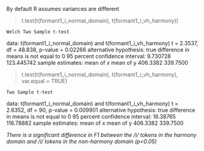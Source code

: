 By default R assumes variances are different

> t.test(t(formant1_i_normal_domain), t(formant1_i_vh_harmony))

    Welch Two Sample t-test

data:  t(formant1_i_normal_domain) and t(formant1_i_vh_harmony)
t = 2.3537, df = 48.838, p-value = 0.02266
alternative hypothesis: true difference in means is not equal to 0
95 percent confidence interval:
   9.730728 123.445742
sample estimates:
mean of x mean of y
406.3382  339.7500



> t.test(t(formant1_i_normal_domain), t(formant1_i_vh_harmony), var.equal = TRUE)

    Two Sample t-test

data:  t(formant1_i_normal_domain) and t(formant1_i_vh_harmony)
t = 2.6352, df = 90, p-value = 0.009901
alternative hypothesis: true difference in means is not equal to 0
95 percent confidence interval:
  16.38765 116.78882
sample estimates:
mean of x mean of y
406.3382  339.7500

*There is a significant difference in F1 between the /i/ tokens in the harmony domain and /i/ tokens in the non-harmony domain (p<0.05)*

